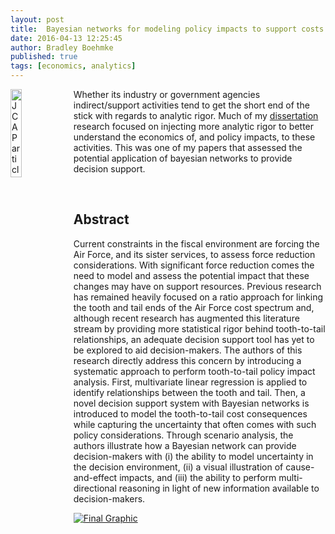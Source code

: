 ```yaml
---
layout: post
title:  Bayesian networks for modeling policy impacts to support costs
date: 2016-04-13 12:25:45
author: Bradley Boehmke
published: true
tags: [economics, analytics]
---
```


<a href="http://bradleyboehmke.github.io//2016/04/bayesian-networks-for-modeling-policy-impacts-to-support-costs.html"><img src="http://bradleyboehmke.github.io/figure/source/bayesian-networks-for-modeling-policy-impacts-to-support-costs/2016-04-13-bayesian-networks-for-modeling-policy-impacts-to-support-costs/screen_shot.png" alt="JCAP article" style="float:left; margin: 0px 5px -5px 0px; width: 19%; height: 19%;"></a>
Whether its industry or government agencies indirect/support activities tend to get the short end of the stick with regards to analytic rigor.  Much of my [dissertation](https://www.researchgate.net/publication/284179123_Grabbing_the_Air_Force_by_the_Tail_Applying_Strategic_Cost_Analytics_to_Understand_and_Manage_Indirect_Cost_Behavior) research focused on injecting more analytic rigor to better understand the economics of, and policy impacts, to these activities.  This was one of my papers that assessed the potential application of bayesian networks to provide decision support.
<!--more--> 

<br>

## Abstract
Current constraints in the fiscal environment are forcing the Air Force, and its sister services, to assess force reduction considerations. With significant force reduction comes the need to model and assess the potential impact that these changes may have on support resources. Previous research has remained heavily focused on a ratio approach for linking the tooth and tail ends of the Air Force cost spectrum and, although recent research has augmented this literature stream by providing more statistical rigor behind tooth-to-tail relationships, an adequate decision support tool has yet to be explored to aid decision-makers. The authors of this research directly address this concern by introducing a systematic approach to perform tooth-to-tail policy impact analysis. First, multivariate linear regression is applied to identify relationships between the tooth and tail. Then, a novel decision support system with Bayesian networks is introduced to model the tooth-to-tail cost consequences while capturing the uncertainty that often comes with such policy considerations. Through scenario analysis, the authors illustrate how a Bayesian network can provide decision-makers with (i) the ability to model uncertainty in the decision environment, (ii) a visual illustration of cause-and-effect impacts, and (iii) the ability to perform multi-directional reasoning in light of new information available to decision-makers.

[![Final Graphic](http://bradleyboehmke.github.io/figure/source/bayesian-networks-for-modeling-policy-impacts-to-support-costs/2016-04-13-bayesian-networks-for-modeling-policy-impacts-to-support-costs/screen_shot.png)](http://www.tandfonline.com/eprint/qRxnNT6Mc5ufiV6AaDq6/full)



